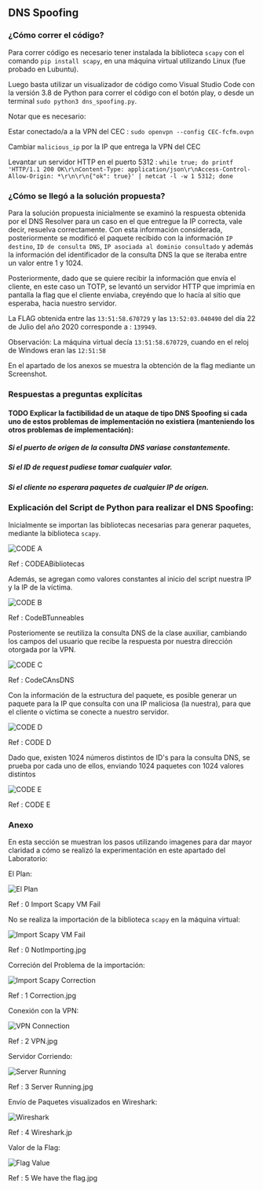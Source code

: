 ## DNS Spoofing

### ¿Cómo correr el código?

Para correr código es necesario tener instalada la biblioteca `scapy` con el comando `pip install scapy`, en una máquina virtual utilizando Linux (fue probado en Lubuntu).

Luego basta utilizar un visualizador de código como Visual Studio Code con la versión 3.8 de Python para correr el código con el botón play, o desde un terminal `sudo python3 dns_spoofing.py`.

Notar que es necesario:

Estar conectado/a a la VPN del CEC : `sudo openvpn --config CEC-fcfm.ovpn`

Cambiar `malicious_ip` por la IP que entrega la VPN del CEC

Levantar un servidor HTTP en el puerto 5312 : `while true; do printf 'HTTP/1.1 200 OK\r\nContent-Type: application/json\r\nAccess-Control-Allow-Origin: *\r\n\r\n{"ok": true}' | netcat -l -w 1 5312; done`

### ¿Cómo se llegó a la solución propuesta?

Para la solución propuesta inicialmente se examinó la respuesta obtenida por el DNS Resolver para un caso en el que entregue la IP correcta, vale decir, resuelva correctamente. Con esta información considerada, posteriormente se modificó el paquete recibido con la información `IP destino`, `ID de consulta DNS`, `IP asociada al dominio consultado` y además la información del identificador de la consulta DNS la que se iteraba entre un valor entre 1 y 1024.

Posteriormente, dado que se quiere recibir la información que envía el cliente, en este caso un TOTP, se levantó un servidor HTTP que imprimía en pantalla la flag que el cliente enviaba, creyéndo que lo hacía al sitio que esperaba, hacia nuestro servidor.

La FLAG obtenida entre las `13:51:58.670729` y las `13:52:03.040490` del día 22 de Julio del año 2020 corresponde a :  `139949`.

Observación: La máquina virtual decía `13:51:58.670729`, cuando en el reloj de Windows eran las `12:51:58`

En el apartado de los anexos se muestra la obtención de la flag mediante un Screenshot.

### Respuestas a preguntas explícitas

#### TODO Explicar la factibilidad de un ataque de tipo DNS Spoofing si cada uno de estos problemas de implementación no existiera (manteniendo los otros problemas de implementación):

##### Si el puerto de origen de la consulta DNS variase constantemente.
##### Si el ID de request pudiese tomar cualquier valor.
##### Si el cliente no esperara paquetes de cualquier IP de origen.

### Explicación del Script de Python para realizar el DNS Spoofing:

Inicialmente se importan las bibliotecas necesarias para generar paquetes, mediante la biblioteca `scapy`.

![CODE A](anakena.dcc.uchile.cl/~patorres/Laboratorio4Seguridad/CodeABibliotecas.jpg)

Ref : CODEABibliotecas

Además, se agregan como valores constantes al inicio del script nuestra IP y la IP de la víctima.

![CODE B](http://anakena.dcc.uchile.cl/~patorres/Laboratorio4Seguridad/CodeBTunneables.jpg)

Ref : CodeBTunneables

Posteriomente se reutiliza la consulta DNS de la clase auxiliar, cambiando los campos del usuario que recibe la respuesta por nuestra dirección otorgada por la VPN.

![CODE C](http://anakena.dcc.uchile.cl/~patorres/Laboratorio4Seguridad/CodeCAnsDNS.jpg)

Ref : CodeCAnsDNS

Con la información de la estructura del paquete, es posible generar un paquete para la IP que consulta con una IP maliciosa (la nuestra), para que el cliente o víctima se conecte a nuestro servidor.

![CODE D](http://anakena.dcc.uchile.cl/~patorres/Laboratorio4Seguridad/CodeDpktgen.jpg)

Ref : CODE D

Dado que, existen 1024 números distintos de ID's para la consulta DNS, se prueba por cada uno de ellos, enviando 1024 paquetes con 1024 valores distintos

![CODE E](http://anakena.dcc.uchile.cl/~patorres/Laboratorio4Seguridad/CodeEEnviar.jpg)

Ref : CODE E

### Anexo

En esta sección se muestran los pasos utilizando imagenes para dar mayor claridad a cómo se realizó la experimentación en este apartado del Laboratorio:

El Plan:

![El Plan](http://anakena.dcc.uchile.cl/anakena.jpg)

Ref : 0 Import Scapy VM Fail

No se realiza la importación de la biblioteca `scapy` en la máquina virtual:

![Import Scapy VM Fail](http://anakena.dcc.uchile.cl/~patorres/Laboratorio4Seguridad/0%20NotImporting.jpg)

Ref : 0 NotImporting.jpg

Correción del Problema de la importación:

![Import Scapy Correction](http://anakena.dcc.uchile.cl/~patorres/Laboratorio4Seguridad/1%20Correction.jpg)

Ref : 1 Correction.jpg

Conexión con la VPN:

![VPN Connection](http://anakena.dcc.uchile.cl/~patorres/Laboratorio4Seguridad/2%20VPN.jpg)

Ref : 2 VPN.jpg

Servidor Corriendo:

![Server Running](http://anakena.dcc.uchile.cl/~patorres/Laboratorio4Seguridad/3%20Server%20Running.jpg)

Ref : 3 Server Running.jpg

Envío de Paquetes visualizados en Wireshark:

![Wireshark](http://anakena.dcc.uchile.cl/~patorres/Laboratorio4Seguridad/4%20Wireshark.png)

Ref : 4 Wireshark.jp

Valor de la Flag:

![Flag Value](http://anakena.dcc.uchile.cl/~patorres/Laboratorio4Seguridad/5%20We%20have%20the%20flag.jpg)

Ref : 5 We have the flag.jpg
